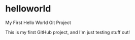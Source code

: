 # helloworld
My First Hello World Git Project


This is my first GitHub project, and I'm just testing stuff out!

